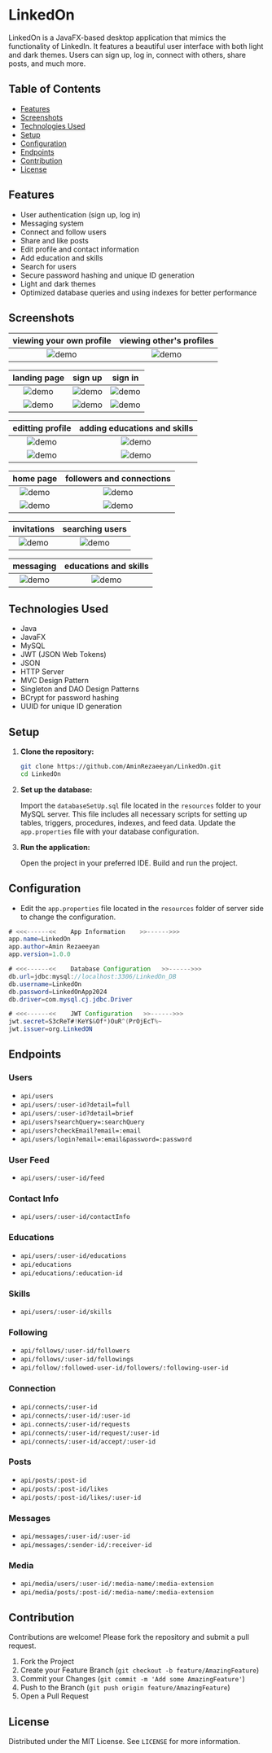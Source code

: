 # LinkedOn

LinkedOn is a JavaFX-based desktop application that mimics the functionality of LinkedIn. It features a beautiful user interface with both light and dark themes. Users can sign up, log in, connect with others, share posts, and much more.

## Table of Contents

- [Features](#Features)
- [Screenshots](#Screenshots)
- [Technologies Used](#Technologies%20Used)
- [Setup](#Setup)
- [Configuration](#Configuration)
- [Endpoints](#Endpoints)
- [Contribution](#Contribution)
- [License](#License)

## Features

- User authentication (sign up, log in)
- Messaging system
- Connect and follow users
- Share and like posts
- Edit profile and contact information
- Add education and skills
- Search for users
- Secure password hashing and unique ID generation
- Light and dark themes
- Optimized database queries and using indexes for better performance

## Screenshots

| viewing your own profile | viewing other's profiles |
|:------:|:-------:|
| ![demo](https://github.com/AminRezaeeyan/LinkedOn/blob/main/Screenshots/16.png) | ![demo](https://github.com/AminRezaeeyan/LinkedOn/blob/main/Screenshots/20.png) |

| landing page | sign up | sign in|
|:------:|:-------:|:-------:|
|![demo](https://github.com/AminRezaeeyan/LinkedOn/blob/main/Screenshots/1.png) | ![demo](https://github.com/AminRezaeeyan/LinkedOn/blob/main/Screenshots/4.png) | ![demo](https://github.com/AminRezaeeyan/LinkedOn/blob/main/Screenshots/3.png) |
|![demo](https://github.com/AminRezaeeyan/LinkedOn/blob/main/Screenshots/2.png) | ![demo](https://github.com/AminRezaeeyan/LinkedOn/blob/main/Screenshots/5.png) | ![demo](https://github.com/AminRezaeeyan/LinkedOn/blob/main/Screenshots/6.png) |

| editting profile | adding educations and skills |
|:------:|:-------:|
| ![demo](https://github.com/AminRezaeeyan/LinkedOn/blob/main/Screenshots/19.png) | ![demo](https://github.com/AminRezaeeyan/LinkedOn/blob/main/Screenshots/18.png) |
| ![demo](https://github.com/AminRezaeeyan/LinkedOn/blob/main/Screenshots/17.png) | ![demo](https://github.com/AminRezaeeyan/LinkedOn/blob/main/Screenshots/7.png)  |

| home page | followers and connections |
|:------:|:-------:|
| ![demo](https://github.com/AminRezaeeyan/LinkedOn/blob/main/Screenshots/12.png) | ![demo](https://github.com/AminRezaeeyan/LinkedOn/blob/main/Screenshots/14.png) |
| ![demo](https://github.com/AminRezaeeyan/LinkedOn/blob/main/Screenshots/13.png) | ![demo](https://github.com/AminRezaeeyan/LinkedOn/blob/main/Screenshots/11.png) |

| invitations | searching users |
|:------:|:-------:|
| ![demo](https://github.com/AminRezaeeyan/LinkedOn/blob/main/Screenshots/10.png) | ![demo](https://github.com/AminRezaeeyan/LinkedOn/blob/main/Screenshots/15.png) |

| messaging | educations and skills |
|:------:|:-------:|
| ![demo](https://github.com/AminRezaeeyan/LinkedOn/blob/main/Screenshots/9.png) | ![demo](https://github.com/AminRezaeeyan/LinkedOn/blob/main/Screenshots/8.png)  |

## Technologies Used

- Java
- JavaFX
- MySQL
- JWT (JSON Web Tokens)
- JSON
- HTTP Server
- MVC Design Pattern
- Singleton and DAO Design Patterns
- BCrypt for password hashing
- UUID for unique ID generation

## Setup

1. **Clone the repository:**
   ```bash
   git clone https://github.com/AminRezaeeyan/LinkedOn.git
   cd LinkedOn
   ```
2. **Set up the database:**

    Import the `databaseSetUp.sql` file located in the `resources` folder to your MySQL server. This file includes all necessary scripts for setting up tables, triggers, procedures, indexes, and feed data.
    Update the `app.properties` file with your database configuration. 

3. **Run the application:**
   
   Open the project in your preferred IDE.
   Build and run the project.

## Configuration

- Edit the `app.properties` file located in the `resources` folder of server side to change the configuration.

```java
# <<<------<<    App Information    >>------>>>
app.name=LinkedOn
app.author=Amin Rezaeeyan
app.version=1.0.0

# <<<------<<    Database Configuration   >>------>>>
db.url=jdbc:mysql://localhost:3306/LinkedOn_DB
db.username=LinkedOn
db.password=LinkedOnApp2024
db.driver=com.mysql.cj.jdbc.Driver

# <<<------<<    JWT Configuration   >>------>>>
jwt.secret=S3cReT#!KeY$&Of*)OuR^(PrOjEcT%~
jwt.issuer=org.LinkedON
```

## Endpoints

### Users
- `api/users`
- `api/users/:user-id?detail=full`
- `api/users/:user-id?detail=brief`
- `api/users?searchQuery=:searchQuery`
- `api/users?checkEmail?email=:email`
- `api/users/login?email=:email&password=:password`

### User Feed
- `api/users/:user-id/feed`

### Contact Info
- `api/users/:user-id/contactInfo`

### Educations
- `api/users/:user-id/educations`
- `api/educations`
- `api/educations/:education-id`

### Skills
- `api/users/:user-id/skills`

### Following
- `api/follows/:user-id/followers`
- `api/follows/:user-id/followings`
- `api/follow/:followed-user-id/followers/:following-user-id`

### Connection
- `api/connects/:user-id`
- `api/connects/:user-id/:user-id`
- `api.connects/:user-id/requests`
- `api/connects/:user-id/request/:user-id`
- `api/connects/:user-id/accept/:user-id`

### Posts
- `api/posts/:post-id`
- `api/posts/:post-id/likes`
- `api/posts/:post-id/likes/:user-id`

### Messages
- `api/messages/:user-id/:user-id`
- `api/messages/:sender-id/:receiver-id`

### Media
- `api/media/users/:user-id/:media-name/:media-extension`
- `api/media/posts/:post-id/:media-name/:media-extension`

## Contribution

Contributions are welcome! Please fork the repository and submit a pull request.

1. Fork the Project
2. Create your Feature Branch (`git checkout -b feature/AmazingFeature`)
3. Commit your Changes (`git commit -m 'Add some AmazingFeature'`)
4. Push to the Branch (`git push origin feature/AmazingFeature`)
5. Open a Pull Request

## License

Distributed under the MIT License. See `LICENSE` for more information.
